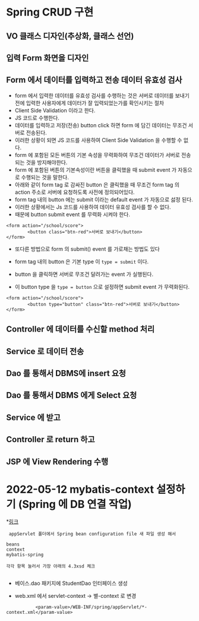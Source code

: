 # Spring CRUD 구현

## VO 클래스 디자인(추상화, 클래스 선언)
## 입력 Form 화면을 디자인
## Form 에서 데이터를 입력하고 전송 데이터 유효성 검사
* form 에서 입력한 데이터를 유효성 검사를 수행하는 것은
서버로 데이터를 보내기 전에 입력한 사용자에게 데이터가 잘 입력되었는가를 확인시키는 절차
* Client Side Validation 이라고 한다.
* JS 코드로 수행한다.
* 데이터를 입력하고 저장(전송) button click 하면 form 에 담긴 데이터는 무조건 서버로 전송된다.
* 이러한 상황이 되면 JS 코드를 사용하여 Client Side Validation 을 수행할 수 없다.
* form 에 포함된 모든 버튼의 기본 속성을 무력화하여 무조건 데이터가 서버로 전송되는 것을 방지해야한다.
* form 에 포함된 버튼의 기본속성이란 버튼을 클릭했을 때 submit event 가 자동으로 수행되는 것을 말한다.
* 아래와 같이 form tag 로 감싸진 button 은 클릭했을 때 무조건 form tag 의 action 주소로 서버에 요청하도록 사전에 정의되어있다.
* form tag 내의 button 에는 submit 이라는 default event 가 자동으로 섫정 된다.
* 이러한 상황에서는 Js 코드를 사용하여 데이터 유효성 검사를 할 수 없다.
* 때문에 button submit event 를 무력화 시켜야 한다.
```
<form action="/school/score">
		<button class="btn-red">서버로 보내기</button>
</form>
```

* 또다른 방법으로 form 의 submit() event 를 가로채는 방법도 있다

* form tag 내의 button 은 기본 type 이 ```type = submit``` 이다.
* button 을 클릭하면 서버로 무조건 달려가는 event 가 실행된다.
* 이 button type 을 ```type = button``` 으로 설정하면 submit event 가 무력화된다.
```
<form action="/school/score">
		<button type="button" class="btn-red">서버로 보내기</button>
</form>
```

## Controller 에 데이터를 수신할 method 처리
## Service 로 데이터 전송
## Dao 를 통해서 DBMS에 insert 요청

## Dao 를 통해서 DBMS 에게 Select 요청
## Service 에 받고
## Controller 로 return 하고
## JSP 에 View Rendering 수행

# 2022-05-12 mybatis-context 설정하기 (Spring 에 DB 연결 작업)
*[링크](https://github.com/dosunggil/Spring/blob/master/SpMVC_003_SchoolV6/src/main/webapp/WEB-INF/spring/appServlet/mybatis-context.xml)
```
 appServlet 폴더에서 Spring bean configuration file 새 파일 생성 해서

beans
context
mybatis-spring 

각각 항목 눌러서 가장 아래의 4.3xsd 체크


 ```
 * 베이스.dao 패키지에 StudentDao 인터페이스 생성

 * web.xml 에서 servlet-context -> 별-context 로 변경
 ```
 			<param-value>/WEB-INF/spring/appServlet/*-context.xml</param-value>
```

